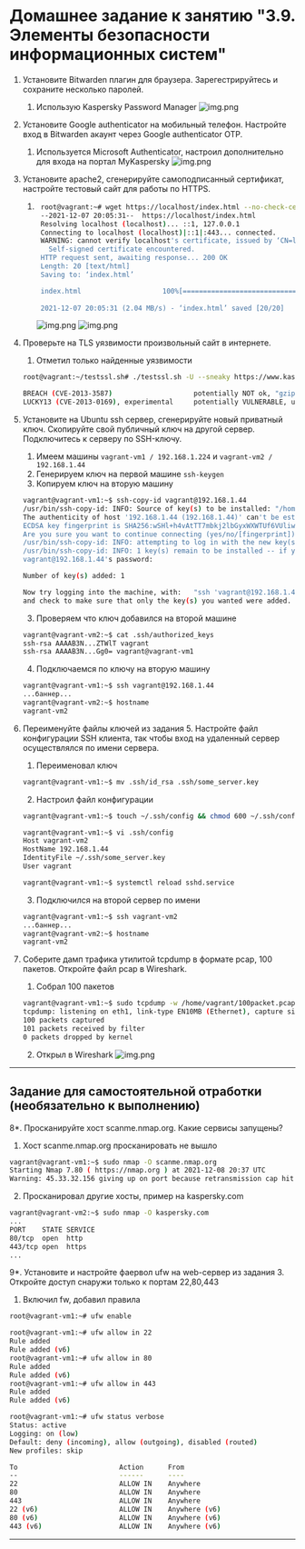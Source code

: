 # Домашнее задание к занятию "3.9. Элементы безопасности информационных систем"

1. Установите Bitwarden плагин для браузера. Зарегестрируйтесь и сохраните несколько паролей.
   1. Использую Kaspersky Password Manager
   ![img.png](img/img_8.png)

2. Установите Google authenticator на мобильный телефон. Настройте вход в Bitwarden акаунт через Google authenticator OTP.
   1. Используется Microsoft Authenticator, настроил дополнительно для входа на портал MyKaspersky
   ![img.png](img/img_9.png)

3. Установите apache2, сгенерируйте самоподписанный сертификат, настройте тестовый сайт для работы по HTTPS.  
   1. ```bash
       root@vagrant:~# wget https://localhost/index.html --no-check-certificate
       --2021-12-07 20:05:31--  https://localhost/index.html
       Resolving localhost (localhost)... ::1, 127.0.0.1
       Connecting to localhost (localhost)|::1|:443... connected.
       WARNING: cannot verify localhost's certificate, issued by ‘CN=localhost,OU=Org,O=Company Name,L=Moscow,ST=Moscow,C=RU’:
         Self-signed certificate encountered.
       HTTP request sent, awaiting response... 200 OK
       Length: 20 [text/html]
       Saving to: ‘index.html’
   
       index.html                    100%[=================================================>]      20  --.-KB/s    in 0s
       
       2021-12-07 20:05:31 (2.04 MB/s) - ‘index.html’ saved [20/20]
      ```
      ![img.png](img/img_10.png)
      ![img.png](img/img_11.png)

4. Проверьте на TLS уязвимости произвольный сайт в интернете.  
   1. Отметил только найденные уязвимости
   ```bash
   root@vagrant:~/testssl.sh# ./testssl.sh -U --sneaky https://www.kaspersky.com/
   
   BREACH (CVE-2013-3587)                    potentially NOT ok, "gzip deflate" HTTP compression detected. - only supplied "/" tested
   LUCKY13 (CVE-2013-0169), experimental     potentially VULNERABLE, uses cipher block chaining (CBC) ciphers with TLS. Check patches 
   ```

5. Установите на Ubuntu ssh сервер, сгенерируйте новый приватный ключ. Скопируйте свой публичный ключ на другой сервер. Подключитесь к серверу по SSH-ключу.
   1. Имеем машины `vagrant-vm1 / 192.168.1.224` и `vagrant-vm2 / 192.168.1.44`
   2. Генерируем ключ на первой машине `ssh-keygen`
   3. Копируем ключ на вторую машину
   ```bash
   vagrant@vagrant-vm1:~$ ssh-copy-id vagrant@192.168.1.44
   /usr/bin/ssh-copy-id: INFO: Source of key(s) to be installed: "/home/vagrant/.ssh/id_rsa.pub"
   The authenticity of host '192.168.1.44 (192.168.1.44)' can't be established.
   ECDSA key fingerprint is SHA256:wSHl+h4vAtTT7mbkj2lbGyxWXWTUf6VUliwpncjwLPM.
   Are you sure you want to continue connecting (yes/no/[fingerprint])? yes
   /usr/bin/ssh-copy-id: INFO: attempting to log in with the new key(s), to filter out any that are already installed
   /usr/bin/ssh-copy-id: INFO: 1 key(s) remain to be installed -- if you are prompted now it is to install the new keys
   vagrant@192.168.1.44's password:
   
   Number of key(s) added: 1
   
   Now try logging into the machine, with:   "ssh 'vagrant@192.168.1.44'"
   and check to make sure that only the key(s) you wanted were added.
   ```
   3. Проверяем что ключ добавился на второй машине
   ```bash
   vagrant@vagrant-vm2:~$ cat .ssh/authorized_keys
   ssh-rsa AAAAB3N...ZTWlT vagrant
   ssh-rsa AAAAB3N...Gg0= vagrant@vagrant-vm1
   ```
   4. Подключаемся по ключу на вторую машину
   ```bash
   vagrant@vagrant-vm1:~$ ssh vagrant@192.168.1.44
   ...баннер...
   vagrant@vagrant-vm2:~$ hostname
   vagrant-vm2
   ```
 
6. Переименуйте файлы ключей из задания 5. Настройте файл конфигурации SSH клиента, так чтобы вход на удаленный сервер осуществлялся по имени сервера.
   1. Переименовал ключ
   ```bash
   vagrant@vagrant-vm1:~$ mv .ssh/id_rsa .ssh/some_server.key
   ```
   2. Настроил файл конфигурации
   ```bash
   vagrant@vagrant-vm1:~$ touch ~/.ssh/config && chmod 600 ~/.ssh/config
   
   vagrant@vagrant-vm1:~$ vi .ssh/config
   Host vagrant-vm2
   HostName 192.168.1.44
   IdentityFile ~/.ssh/some_server.key
   User vagrant
   
   vagrant@vagrant-vm1:~$ systemctl reload sshd.service
   ```
   3. Подключился на второй сервер по имени
   ```bash
   vagrant@vagrant-vm1:~$ ssh vagrant-vm2
   ...баннер...
   vagrant@vagrant-vm2:~$ hostname
   vagrant-vm2
   ```

7. Соберите дамп трафика утилитой tcpdump в формате pcap, 100 пакетов. Откройте файл pcap в Wireshark.
   1. Собрал 100 пакетов
   ```bash
   vagrant@vagrant-vm1:~$ sudo tcpdump -w /home/vagrant/100packet.pcap -i eth1 -c 100
   tcpdump: listening on eth1, link-type EN10MB (Ethernet), capture size 262144 bytes
   100 packets captured
   101 packets received by filter
   0 packets dropped by kernel
   ```
   2. Открыл в Wireshark
   ![img.png](img/img_12.png)
 ---
## Задание для самостоятельной отработки (необязательно к выполнению)

8*. Просканируйте хост scanme.nmap.org. Какие сервисы запущены?
   1. Хост scanme.nmap.org просканировать не вышло
   ```bash
   vagrant@vagrant-vm1:~$ sudo nmap -O scanme.nmap.org
   Starting Nmap 7.80 ( https://nmap.org ) at 2021-12-08 20:37 UTC
   Warning: 45.33.32.156 giving up on port because retransmission cap hit (10).
   ```
   2. Просканировал другие хосты, пример на kaspersky.com
   ```bash
   vagrant@vagrant-vm2:~$ sudo nmap -O kaspersky.com
   ...
   PORT    STATE SERVICE
   80/tcp  open  http
   443/tcp open  https
   ...
   ```
9*. Установите и настройте фаервол ufw на web-сервер из задания 3. Откройте доступ снаружи только к портам 22,80,443
   1. Включил fw, добавил правила
   ```bash
   root@vagrant-vm1:~# ufw enable
   
   root@vagrant-vm1:~# ufw allow in 22
   Rule added
   Rule added (v6)
   root@vagrant-vm1:~# ufw allow in 80
   Rule added
   Rule added (v6)
   root@vagrant-vm1:~# ufw allow in 443
   Rule added
   Rule added (v6)
   
   root@vagrant-vm1:~# ufw status verbose
   Status: active
   Logging: on (low)
   Default: deny (incoming), allow (outgoing), disabled (routed)
   New profiles: skip
   
   To                         Action      From
   --                         ------      ----
   22                         ALLOW IN    Anywhere
   80                         ALLOW IN    Anywhere
   443                        ALLOW IN    Anywhere
   22 (v6)                    ALLOW IN    Anywhere (v6)
   80 (v6)                    ALLOW IN    Anywhere (v6)
   443 (v6)                   ALLOW IN    Anywhere (v6)
   ```
 ---